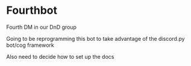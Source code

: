 # Fourthbot
Fourth DM in our DnD group

Going to be reprogramming this bot to take advantage of the discord.py bot/cog framework

Also need to decide how to set up the docs
